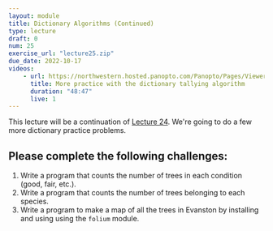 ```yaml
---
layout: module
title: Dictionary Algorithms (Continued)
type: lecture
draft: 0
num: 25
exercise_url: "lecture25.zip"
due_date: 2022-10-17
videos: 
    - url: https://northwestern.hosted.panopto.com/Panopto/Pages/Viewer.aspx?id=43f066c6-6dd0-49ea-b525-ade8010822bc
      title: More practice with the dictionary tallying algorithm
      duration: "48:47"
      live: 1
---
```


This lecture will be a continuation of [Lecture 24](week09-lecture03). We're going to do a few more dictionary practice problems.

## Please complete the following challenges:
1. Write a program that counts the number of trees in each condition (good, fair, etc.).
2. Write a program that counts the number of trees belonging to each species.
3. Write a program to make a map of all the trees in Evanston by installing and using using the `folium` module.

